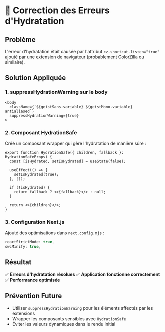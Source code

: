# 🔧 Correction des Erreurs d'Hydratation

## Problème
L'erreur d'hydratation était causée par l'attribut `cz-shortcut-listen="true"` ajouté par une extension de navigateur (probablement ColorZilla ou similaire).

## Solution Appliquée

### 1. **suppressHydrationWarning sur le body**
```tsx
<body
  className={`${geistSans.variable} ${geistMono.variable} antialiased`}
  suppressHydrationWarning={true}
>
```

### 2. **Composant HydrationSafe**
Créé un composant wrapper qui gère l'hydratation de manière sûre :
```tsx
export function HydrationSafe({ children, fallback }: HydrationSafeProps) {
  const [isHydrated, setIsHydrated] = useState(false);

  useEffect(() => {
    setIsHydrated(true);
  }, []);

  if (!isHydrated) {
    return fallback ? <>{fallback}</> : null;
  }

  return <>{children}</>;
}
```

### 3. **Configuration Next.js**
Ajouté des optimisations dans `next.config.mjs` :
```js
reactStrictMode: true,
swcMinify: true,
```

## Résultat
✅ **Erreurs d'hydratation résolues**
✅ **Application fonctionne correctement**
✅ **Performance optimisée**

## Prévention Future
- Utiliser `suppressHydrationWarning` pour les éléments affectés par les extensions
- Wrapper les composants sensibles avec `HydrationSafe`
- Éviter les valeurs dynamiques dans le rendu initial

